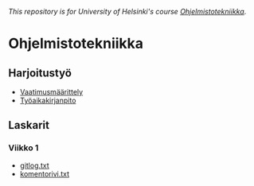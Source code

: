 *This repository is for University of Helsinki's course [Ohjelmistotekniikka](https://github.com/mluukkai/ohjelmistotekniikka-kevat2019)*.

# Ohjelmistotekniikka

## Harjoitustyö

* [Vaatimusmäärittely](https://github.com/Kalakuh/ohte/blob/master/dokumentaatio/vaatimusmaarittely.md)
* [Työaikakirjanpito](https://github.com/Kalakuh/ohte/blob/master/dokumentaatio/tuntikirjanpito.md)

## Laskarit

### Viikko 1

* [gitlog.txt](https://github.com/Kalakuh/ohte/blob/master/laskarit/viikko1/gitlog.txt)
* [komentorivi.txt](https://github.com/Kalakuh/ohte/blob/master/laskarit/viikko1/komentorivi.txt)
